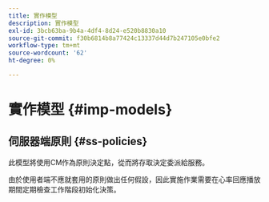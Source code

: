```yaml
---
title: 實作模型
description: 實作模型
exl-id: 3bcb63ba-9b4a-4df4-8d24-e520b8830a10
source-git-commit: f30b6814b8a77424c13337d44d7b247105e0bfe2
workflow-type: tm+mt
source-wordcount: '62'
ht-degree: 0%

---
```


# 實作模型 {#imp-models}

## 伺服器端原則 {#ss-policies}

此模型將使用CM作為原則決定點，從而將存取決定委派給服務。

由於使用者端不應就套用的原則做出任何假設，因此實施作業需要在心率回應播放期間定期檢查工作階段初始化決策。
